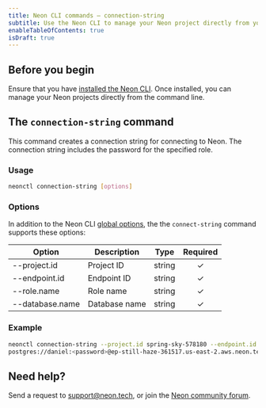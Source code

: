 ```yaml
---
title: Neon CLI commands — connection-string
subtitle: Use the Neon CLI to manage your Neon project directly from your terminal
enableTableOfContents: true
isDraft: true
---
```


## Before you begin

Ensure that you have [installed the Neon CLI](../reference/neon-cli/install-the-neon-cli). Once installed, you can manage your Neon projects directly from the command line.

## The `connection-string` command

This command creates a connection string for connecting to Neon. The connection string includes the password for the specified role.

### Usage

```bash
neonctl connection-string [options]
```

### Options

In addition to the Neon CLI [global options](../neon-cli/global-options), the the `connect-string` command supports these options:

| Option        | Description  | Type   | Required  |
| ------------- | ------------ | ------ | :------: |
| --project.id  | Project ID   | string | &check; |
| --endpoint.id | Endpoint ID  | string | &check; |
| --role.name   | Role name    | string | &check; |
| --database.name| Database name| string | &check; |

### Example

```bash
neonctl connection-string --project.id spring-sky-578180 --endpoint.id ep-still-haze-361517 --role.name daniel --database.name neondb
postgres://daniel:<password>@ep-still-haze-361517.us-east-2.aws.neon.tech/neondb
```

## Need help?

Send a request to [support@neon.tech](mailto:support@neon.tech), or join the [Neon community forum](https://community.neon.tech/).
